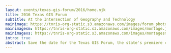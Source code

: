 ```yaml
---
layout: events/texas-gis-forum/2016/home.njk
title: 2016 Texas GIS Forum
subtitle: At the Intersection of Geography and Technology
mainimage: https://tnris-org-static.s3.amazonaws.com/images/forum_photo_montage.jpg
mainimagesm: https://tnris-org-static.s3.amazonaws.com/images/montage.jpg
mainimagexs: https://tnris-org-static.s3.amazonaws.com/images/montagesm.jpg
intro: true
abstract: Save the date for the Texas GIS Forum, the state's premiere conference for the geospatial professional community.
---
```




